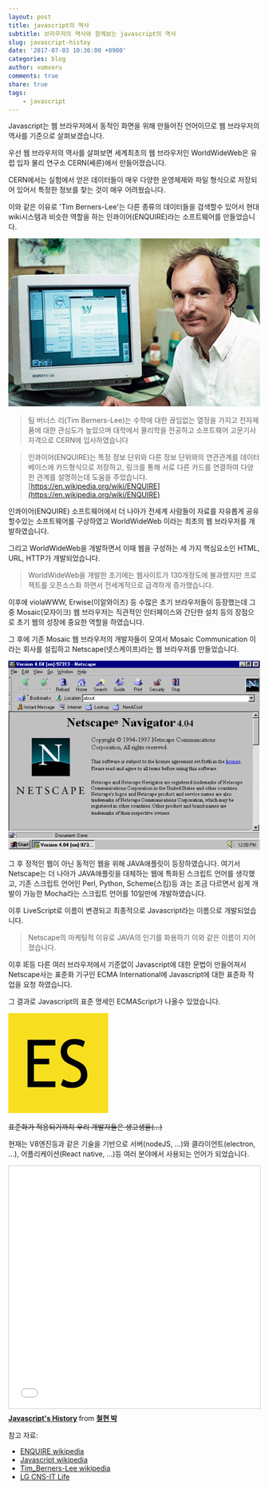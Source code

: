 ```yaml
---
layout: post
title: javascript의 역사
subtitle: 브라우저의 역사와 함께보는 javascript의 역사
slug: javascript-histoy
date: '2017-07-03 10:36:00 +0900'
categories: blog
author: vomvoru
comments: true
share: true
tags:
    - javascript
---
```


Javascript는 웹 브라우저에서 동적인 화면을 위해 만들어진 언어이므로 웹 브라우저의 역사를 기준으로 살펴보겠습니다.

우선 웹 브라우저의 역사를 살펴보면 세계최초의 웹 브라우저인 WorldWideWeb은 유럽 입자 물리 연구소 CERN(쎄른)에서 만들어졌습니다.

CERN에서는 실험에서 얻은 데이터들이 매우 다양한 운영체제와 파일 형식으로 저장되어 있어서 특정한 정보를 찾는 것이 매우 어려웠습니다.

이와 같은 이유로 'Tim Berners-Lee'는 다른 종류의 데이터들을 검색할수 있어서 현대 wiki시스템과 비슷한 역할을 하는 인콰이어(ENQUIRE)라는 소프트웨어를 만들었습니다. 

![Tbl](/images/2017/07/Tbl.jpg)

> 팀 버너스 리(Tim Berners-Lee)는 수학에 대한 끊임없는 열정을 가지고 전자제품에 대한 관심도가 높았으며 대학에서 물리학을 전공하고 소프트웨어 고문기사 자격으로 CERN에 입사하였습니다

> 인콰이어(ENQUIRE)는 특정 정보 단위와 다른 정보 단위와의 연관관계를 데이터베이스에 카드형식으로 저장하고, 링크를 통해 서로 다른 카드를 연결하여 다양한 관계를 설명하는데 도움을 주었습니다. [https://en.wikipedia.org/wiki/ENQUIRE](https://en.wikipedia.org/wiki/ENQUIRE)

인콰이어(ENQUIRE) 소프트웨어에서 더 나아가 전세계 사람들이 자료를 자유롭게 공유할수있는 소프트웨어를 구상하였고 WorldWideWeb 이라는 최초의 웹 브라우저를 개발하였습니다.

그리고 WorldWideWeb을 개발하면서 이때 웹을 구성하는 세 가지 핵심요소인 HTML, URL, HTTP가 개발되었습니다.

> WorldWideWeb을 개발한 초기에는 웹사이트가 130개정도에 불과했지만 프로젝트를 오픈소스화 하면서 전세계적으로 급격하게 증가했습니다.

이후에 violaWWW, Erwise(이알와이즈) 등 수많은 초기 브라우저들이 등장했는데 그 중 Mosaic(모자이크) 웹 브라우저는 직관적인 인터페이스와 간단한 설치 등의 장점으로 초기 웹의 성장에 중요한 역할을 하였습니다.

그 후에 기존 Mosaic 웹 브라우저의 개발자들이 모여서 Mosaic Communication 이라는 회사를 설립하고 Netscape(넷스케이프)라는 웹 브라우저를 만들었습니다.

![ns](/images/2017/07/ns.png)

그 후 정적인 웹이 아닌 동적인 웹을 위해 JAVA애플릿이 등장하였습니다. 여기서 Netscape는 더 나아가 JAVA애플릿을 대체하는 웹에 특화된 스크립트 언어를 생각했고, 기존 스크립트 언어인 Perl, Python, Scheme(스킴)등 과는 조금 다르면서 쉽게 개발이 가능한 Mocha라는 스크립트 언어를 10일만에 개발하였습니다.

이후 LiveScript로 이름이 변경되고 최종적으로 Javascript라는 이름으로 개발되었습니다.

> Netscape의 마케팅적 이유로 JAVA의 인기를 화용하기 이와 같은 이름이 지어졌습니다. 

이후 IE등 다른 여러 브라우저에서 기준없이 Javascript에 대한 문법이 만들어져서 Netscape사는 표준화 기구인 ECMA International에 Javascript에 대한 표준화 작업을 요청 하였습니다.

그 결과로 Javascript의 표준 명세인 ECMAScript가 나올수 있었습니다.

![es](/images/2017/07/es.jpg)

~~표준화가 적용되기까지 우리 개발자들은 생고생을(...)~~

현재는 V8엔진등과 같은 기술을 기반으로 서버(nodeJS, ...)와 클라이언트(electron, ...), 어플리케이션(React native, ...)등 여러 분야에서 사용되는 언어가 되었습니다.

<iframe src="//www.slideshare.net/slideshow/embed_code/key/jYJjMRBtQBhl7L" width="595" height="485" frameborder="0" marginwidth="0" marginheight="0" scrolling="no" style="border:1px solid #CCC; border-width:1px; margin-bottom:5px; max-width: 100%;" allowfullscreen> </iframe> <div style="margin-bottom:5px"> <strong> <a href="//www.slideshare.net/ssuserb4d89d/javascript-77469645" title="Javascript&#x27;s History" target="_blank">Javascript&#x27;s History</a> </strong> from <strong><a target="_blank" href="https://www.slideshare.net/ssuserb4d89d">철현 박</a></strong> </div>

참고 자료: 
* [ENQUIRE wikipedia](https://en.wikipedia.org/wiki/ENQUIRE)
* [Javascript wikipedia](https://en.wikipedia.org/wiki/JavaScript)
* [Tim_Berners-Lee wikipedia](https://en.wikipedia.org/wiki/Tim_Berners-Lee)
* [LG CNS-IT Life](http://blog.lgcns.com/1165)